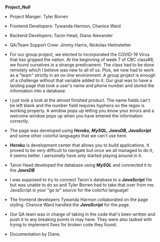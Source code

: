 ​
​
**Project_Null**
​
- Project Manger: Tyler Borren
- Frontend Developers: Tywanda Harmon, Chanice Ward
- Backend Developers: Taron Head, Diane Alexander
- QA/Team Support Crew: Jimmy Harris, Nickolas Helmstetter
​
- For our group project, we elected to incorporated the COVID-19 Virus that has gripped the nation. At the beginning of week 7 of CBC class#8, we found ourselves in a strange predicament. The class had to be done remotely which I believe was new to all of us. Plus, we now had to work as a "team" strictly in an on-line environment. A group project is enough of a challenge without that variable added to it. Our goal was to have a landing page that took a user's name and phone number and stored the information into a database.
​
- I just took a look at the almost finished product. The name fields can't be left blank and the number field requires hyphens so the regex is working properly. A window pops up letting you know your errors and a welcome window pops up when you have entered the information correctly. 
​
- The page was developed using ***Heroku, MySQL, JawsDB, JavaScript*** and some other colorful languages that we can't use here.
​
- ***Heroku*** is development center that allows you to build applications. It proved to be very difficult to navigate but once we all managed to do it, it seems better. I personally have only started playing around in it.
​
- Taron Head developed the database using ***MySQL*** and connected it to the ***JawsDB***
​
- I was supposed to try to connect Taron's database to a ***JavaScript*** file but was unable to do so and Tyler Borren had to take that over from me. JavaScript is your "go to" source for the colorful language!
​
- The frontend developers Tywanda Harmon collaborated on the page styling. Chanice Ward handled the ***JavaScript*** for the page.
​
- Our QA team was in charge of taking in the code that's been written and push it to any breaking points in may have. They were also tasked with trying to implement fixes for broken code they found.


- Documentation by Diane.